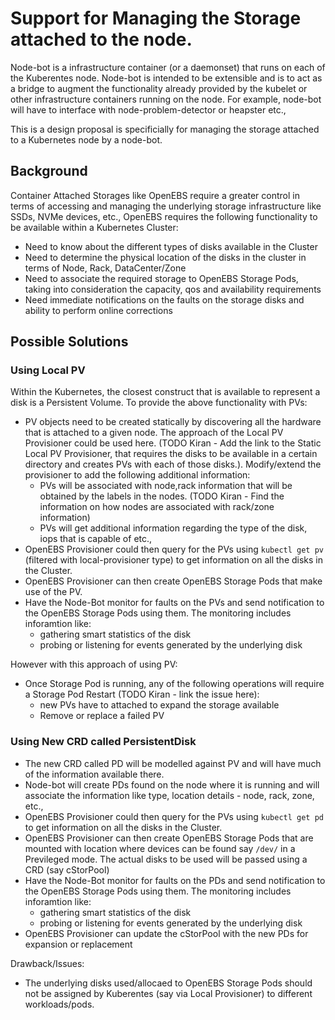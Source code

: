 # Support for Managing the Storage attached to the node.

Node-bot is a infrastructure container (or a daemonset) that runs on each of the Kuberentes node. Node-bot is intended to be extensible and is to act as a bridge to augment the functionality already provided by the kubelet or other infrastructure containers running on the node. For example, node-bot will have to interface with node-problem-detector or heapster etc., 

This is a design proposal is specificially for managing the storage attached to a Kubernetes node by a node-bot.  

## Background

Container Attached Storages like OpenEBS require a greater control in terms of accessing and managing the underlying storage infrastructure like SSDs, NVMe devices, etc., OpenEBS requires the following functionality to be available within a Kubernetes Cluster:
- Need to know about the different types of disks available in the Cluster
- Need to determine the physical location of the disks in the cluster in terms of Node, Rack, DataCenter/Zone
- Need to associate the required storage to OpenEBS Storage Pods, taking into consideration the capacity, qos and availability requirements 
- Need immediate notifications on the faults on the storage disks and ability to perform online corrections

## Possible Solutions

### Using Local PV

Within the Kubernetes, the closest construct that is available to represent a disk is a Persistent Volume. To provide the above functionality with PVs:
- PV objects need to be created statically by discovering all the hardware that is attached to a given node. The approach of the Local PV Provisioner could be used here. (TODO Kiran - Add the link to the Static Local PV Provisioner, that requires the disks to be available in a certain directory and creates PVs with each of those disks.). Modify/extend the provisioner to add the following additional information:
  * PVs will be associated with node,rack information that will be obtained by the labels in the nodes. (TODO Kiran - Find the information on how nodes are associated with rack/zone information)
  * PVs will get additional information regarding the type of the disk, iops that is capable of etc., 
- OpenEBS Provisioner could then query for the PVs using `kubectl get pv` (filtered with local-provisioner type) to get information on all the disks in the Cluster.
- OpenEBS Provisioner can then create OpenEBS Storage Pods that make use of the PV. 
- Have the Node-Bot monitor for faults on the PVs and send notification to the OpenEBS Storage Pods using them. The monitoring includes inforamtion like:
  * gathering smart statistics of the disk
  * probing or listening for events generated by the underlying disk

However with this approach of using PV:
- Once Storage Pod is running, any of the following operations will require a Storage Pod Restart (TODO Kiran - link the issue here):
  * new PVs have to attached to expand the storage available
  * Remove or replace a failed PV

### Using New CRD called PersistentDisk 
- The new CRD called PD will be modelled against PV and will have much of the information available there. 
- Node-bot will create PDs found on the node where it is running and will associate the information like type, location details - node, rack, zone, etc., 
- OpenEBS Provisioner could then query for the PVs using `kubectl get pd` to get information on all the disks in the Cluster.
- OpenEBS Provisioner can then create OpenEBS Storage Pods that are mounted with location where devices can be found say `/dev/` in a Previleged mode. The actual disks to be used will be passed using a CRD (say cStorPool) 
- Have the Node-Bot monitor for faults on the PDs and send notification to the OpenEBS Storage Pods using them. The monitoring includes inforamtion like:
  * gathering smart statistics of the disk
  * probing or listening for events generated by the underlying disk
- OpenEBS Provisioner can update the cStorPool with the new PDs for expansion or replacement

Drawback/Issues:
- The underlying disks used/allocaed to OpenEBS Storage Pods should not be assigned by Kuberentes (say via Local Provisioner) to different workloads/pods.


